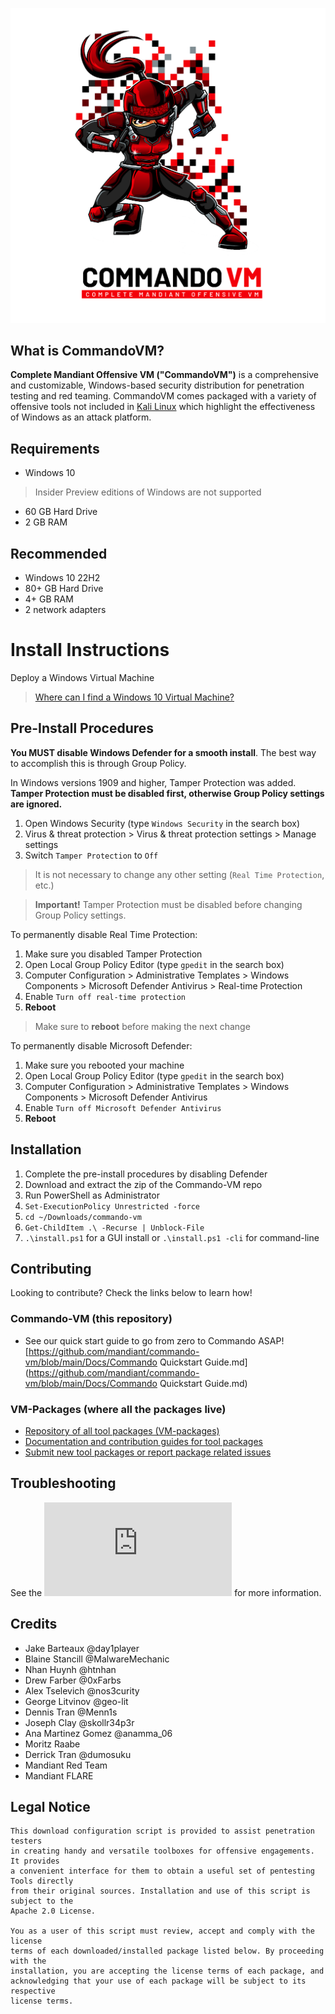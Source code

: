 ![CommandoLogo](Images/commando-readme.png)

## What is CommandoVM?

**Complete Mandiant Offensive VM ("CommandoVM")** is a comprehensive and customizable, Windows-based security distribution for penetration testing and red teaming. CommandoVM comes packaged with a variety of offensive tools not included in [Kali Linux](https://www.kali.org/) which highlight the effectiveness of Windows as an attack platform.

## Requirements
* Windows 10
> Insider Preview editions of Windows are not supported
* 60 GB Hard Drive
* 2 GB RAM

## Recommended
* Windows 10 22H2
* 80+ GB Hard Drive
* 4+ GB RAM
* 2 network adapters

# Install Instructions
Deploy a Windows Virtual Machine
   > [Where can I find a Windows 10 Virtual Machine?](https://www.microsoft.com/en-us/software-download/windows10ISO)

## Pre-Install Procedures
**You MUST disable Windows Defender for a smooth install**. The best way to accomplish this is through Group Policy.

In Windows versions 1909 and higher, Tamper Protection was added.
**Tamper Protection must be disabled first, otherwise Group Policy settings are ignored.**

1. Open Windows Security (type `Windows Security` in the search box)
1. Virus & threat protection > Virus & threat protection settings > Manage settings
1. Switch `Tamper Protection` to `Off` 
> It is not necessary to change any other setting (`Real Time Protection`, etc.)

> **Important!** Tamper Protection must be disabled before changing Group Policy settings.

To permanently disable Real Time Protection:

1. Make sure you disabled Tamper Protection
1. Open Local Group Policy Editor (type `gpedit` in the search box)
1. Computer Configuration > Administrative Templates > Windows Components > Microsoft Defender Antivirus > Real-time Protection
1. Enable `Turn off real-time protection`
1. **Reboot**
> Make sure to **reboot** before making the next change

To permanently disable Microsoft Defender:

1. Make sure you rebooted your machine
1. Open Local Group Policy Editor (type `gpedit` in the search box)
1. Computer Configuration > Administrative Templates > Windows Components > Microsoft Defender Antivirus
1. Enable `Turn off Microsoft Defender Antivirus`
1. **Reboot**

  [1]: https://stackoverflow.com/questions/62174426/how-to-permanently-disable-windows-defender-real-time-protection-with-gpo

## Installation 
1. Complete the pre-install procedures by disabling Defender
1. Download and extract the zip of the Commando-VM repo
1. Run PowerShell as Administrator
1. `Set-ExecutionPolicy Unrestricted -force`
1. `cd ~/Downloads/commando-vm`
1. `Get-ChildItem .\ -Recurse | Unblock-File`
1. `.\install.ps1` for a GUI install or `.\install.ps1 -cli` for command-line


## Contributing
Looking to contribute? Check the links below to learn how!

### Commando-VM (this repository)
- See our quick start guide to go from zero to Commando ASAP! [https://github.com/mandiant/commando-vm/blob/main/Docs/Commando Quickstart Guide.md](https://github.com/mandiant/commando-vm/blob/main/Docs/Commando Quickstart Guide.md)

### VM-Packages (where all the packages live)
* [Repository of all tool packages (VM-packages)](https://github.com/mandiant/VM-Packages)
* [Documentation and contribution guides for tool packages](https://github.com/mandiant/VM-Packages/wiki)
* [Submit new tool packages or report package related issues](https://github.com/mandiant/VM-Packages/issues)

## Troubleshooting
See the ![troubleshooting documentation](https://github.com/mandiant/commando-vm/blob/main/Docs/Troubleshooting.md) for more information.

## Credits

- Jake Barteaux         @day1player
- Blaine Stancill       @MalwareMechanic
- Nhan Huynh            @htnhan
- Drew Farber           @0xFarbs
- Alex Tselevich        @nos3curity
- George Litvinov       @geo-lit
- Dennis Tran           @Menn1s
- Joseph Clay           @skollr34p3r
- Ana Martinez Gomez    @anamma_06
- Moritz Raabe
- Derrick Tran          @dumosuku
- Mandiant Red Team
- Mandiant FLARE

## Legal Notice

```
This download configuration script is provided to assist penetration testers
in creating handy and versatile toolboxes for offensive engagements. It provides 
a convenient interface for them to obtain a useful set of pentesting Tools directly 
from their original sources. Installation and use of this script is subject to the 
Apache 2.0 License.
 
You as a user of this script must review, accept and comply with the license
terms of each downloaded/installed package listed below. By proceeding with the
installation, you are accepting the license terms of each package, and
acknowledging that your use of each package will be subject to its respective
license terms.
```
